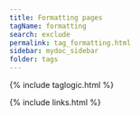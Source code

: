 ```yaml
---
title: Formatting pages
tagName: formatting
search: exclude
permalink: tag_formatting.html
sidebar: mydoc_sidebar
folder: tags
---
```

{% include taglogic.html %}

{% include links.html %}

